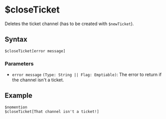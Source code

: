 # $closeTicket
Deletes the ticket channel (has to be created with `$newTicket`).

## Syntax
```
$closeTicket[error message]
```

### Parameters
- `error message` `(Type: String || Flag: Emptiable)`: The error to return if the channel isn't a ticket.

## Example
```
$nomention
$closeTicket[That channel isn't a ticket!]
```
